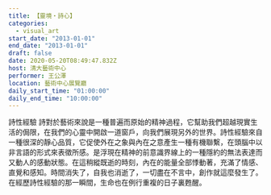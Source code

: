 ```yaml
---
title: 【靈境‧詩心】
categories:
  - visual_art
start_date: "2013-01-01"
end_date: "2013-01-01"
draft: false
date: 2020-05-20T08:49:47.832Z
host: 清大藝術中心
performer: 王公澤
location: 藝術中心展覽廳
daily_start_time: "01:00:00"
daily_end_time: "10:00:00"
---
```


詩性經驗 詩對於藝術來說是一種普遍而原始的精神過程，它幫助我們超越現實生活的侷限，在我們的心靈中開啟一道窗戶，向我們展現另外的世界。詩性經驗來自一種很深的靜心品質，它促使外在之象與內在之意產生一種有機聯繫，在頭腦中以非言語的形式來表徵所感。是浮現在精神的前意識界線上的一種隱約的無法表達而又動人的感動狀態。在這稍縱既逝的時刻，內在的能量全部悸動著，充滿了情感、直覺和感知。時間消失了，自我也消逝了，一切盡在不言中，創作就這麼發生了。在經歷詩性經驗的那一瞬間，生命也在例行重複的日子裏甦醒。